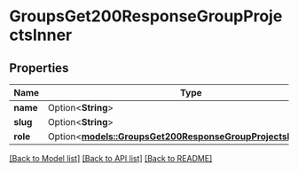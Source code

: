 # GroupsGet200ResponseGroupProjectsInner

## Properties

Name | Type | Description | Notes
------------ | ------------- | ------------- | -------------
**name** | Option<**String**> |  | [optional]
**slug** | Option<**String**> |  | [optional]
**role** | Option<[**models::GroupsGet200ResponseGroupProjectsInnerRole**](groups_get_200_response_group_projects_inner_role.md)> |  | [optional]

[[Back to Model list]](../README.md#documentation-for-models) [[Back to API list]](../README.md#documentation-for-api-endpoints) [[Back to README]](../README.md)



